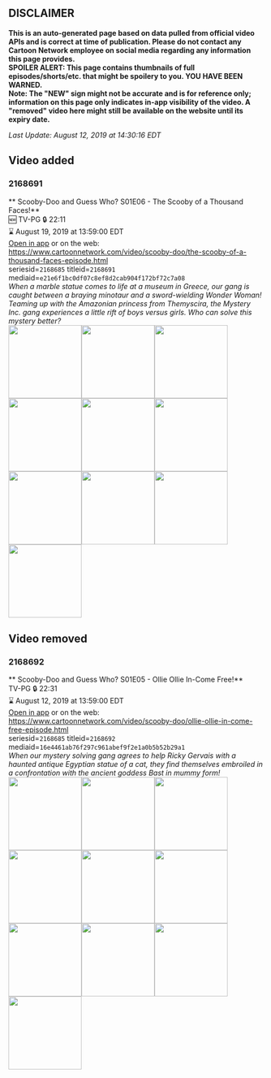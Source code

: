 ## DISCLAIMER
**This is an auto-generated page based on data pulled from official video APIs and is correct at time of publication. Please do not contact any Cartoon Network employee on social media regarding any information this page provides.**  
**SPOILER ALERT: This page contains thumbnails of full episodes/shorts/etc. that might be spoilery to you. YOU HAVE BEEN WARNED.**  
**Note: The "NEW" sign might not be accurate and is for reference only; information on this page only indicates in-app visibility of the video. A "removed" video here might still be available on the website until its expiry date.**  

_Last Update: August 12, 2019 at 14:30:16 EDT_
## Video added
### 2168691
** Scooby-Doo and Guess Who? S01E06 - The Scooby of a Thousand Faces!**  
🆕 TV-PG 🔒 22:11  
⌛ August 19, 2019 at 13:59:00 EDT  
[Open in app](https://tinyurl.com/y33yfdj3) or on the web: https://www.cartoonnetwork.com/video/scooby-doo/the-scooby-of-a-thousand-faces-episode.html  
seriesid=`2168685` titleid=`2168691` mediaid=`e21e6f1bc0df07c8ef8d2cab904f172bf72c7a08`  
_When a marble statue comes to life at a museum in Greece, our gang is caught between a braying minotaur and a sword-wielding Wonder Woman! Teaming up with the Amazonian princess from Themyscira, the Mystery Inc. gang experiences a little rift of boys versus girls. Who can solve this mystery better?_  
<a href="https://s3.amazonaws.com/cartoonorchestrator/2168691_001_1280x720.jpg"><img src="https://s3.amazonaws.com/cartoonorchestrator/2168691_001_640x360.jpg" height="144px" /></a><a href="https://s3.amazonaws.com/cartoonorchestrator/2168691_002_1280x720.jpg"><img src="https://s3.amazonaws.com/cartoonorchestrator/2168691_002_640x360.jpg" height="144px" /></a><a href="https://s3.amazonaws.com/cartoonorchestrator/2168691_003_1280x720.jpg"><img src="https://s3.amazonaws.com/cartoonorchestrator/2168691_003_640x360.jpg" height="144px" /></a><a href="https://s3.amazonaws.com/cartoonorchestrator/2168691_004_1280x720.jpg"><img src="https://s3.amazonaws.com/cartoonorchestrator/2168691_004_640x360.jpg" height="144px" /></a><a href="https://s3.amazonaws.com/cartoonorchestrator/2168691_005_1280x720.jpg"><img src="https://s3.amazonaws.com/cartoonorchestrator/2168691_005_640x360.jpg" height="144px" /></a><a href="https://s3.amazonaws.com/cartoonorchestrator/2168691_006_1280x720.jpg"><img src="https://s3.amazonaws.com/cartoonorchestrator/2168691_006_640x360.jpg" height="144px" /></a><a href="https://s3.amazonaws.com/cartoonorchestrator/2168691_007_1280x720.jpg"><img src="https://s3.amazonaws.com/cartoonorchestrator/2168691_007_640x360.jpg" height="144px" /></a><a href="https://s3.amazonaws.com/cartoonorchestrator/2168691_008_1280x720.jpg"><img src="https://s3.amazonaws.com/cartoonorchestrator/2168691_008_640x360.jpg" height="144px" /></a><a href="https://s3.amazonaws.com/cartoonorchestrator/2168691_009_1280x720.jpg"><img src="https://s3.amazonaws.com/cartoonorchestrator/2168691_009_640x360.jpg" height="144px" /></a><a href="https://s3.amazonaws.com/cartoonorchestrator/2168691_010_1280x720.jpg"><img src="https://s3.amazonaws.com/cartoonorchestrator/2168691_010_640x360.jpg" height="144px" /></a>
## Video removed
### 2168692
** Scooby-Doo and Guess Who? S01E05 - Ollie Ollie In-Come Free!**  
TV-PG 🔒 22:31  
⌛ August 12, 2019 at 13:59:00 EDT  
[Open in app](https://tinyurl.com/y3mzk6aa) or on the web: https://www.cartoonnetwork.com/video/scooby-doo/ollie-ollie-in-come-free-episode.html  
seriesid=`2168685` titleid=`2168692` mediaid=`16e4461ab76f297c961abef9f2e1a0b5b52b29a1`  
_When our mystery solving gang agrees to help Ricky Gervais with a haunted antique Egyptian statue of a cat, they find themselves embroiled in a confrontation with the ancient goddess Bast in mummy form!_  
<a href="https://s3.amazonaws.com/cartoonorchestrator/2168692_001_1280x720.jpg"><img src="https://s3.amazonaws.com/cartoonorchestrator/2168692_001_640x360.jpg" height="144px" /></a><a href="https://s3.amazonaws.com/cartoonorchestrator/2168692_002_1280x720.jpg"><img src="https://s3.amazonaws.com/cartoonorchestrator/2168692_002_640x360.jpg" height="144px" /></a><a href="https://s3.amazonaws.com/cartoonorchestrator/2168692_003_1280x720.jpg"><img src="https://s3.amazonaws.com/cartoonorchestrator/2168692_003_640x360.jpg" height="144px" /></a><a href="https://s3.amazonaws.com/cartoonorchestrator/2168692_004_1280x720.jpg"><img src="https://s3.amazonaws.com/cartoonorchestrator/2168692_004_640x360.jpg" height="144px" /></a><a href="https://s3.amazonaws.com/cartoonorchestrator/2168692_005_1280x720.jpg"><img src="https://s3.amazonaws.com/cartoonorchestrator/2168692_005_640x360.jpg" height="144px" /></a><a href="https://s3.amazonaws.com/cartoonorchestrator/2168692_006_1280x720.jpg"><img src="https://s3.amazonaws.com/cartoonorchestrator/2168692_006_640x360.jpg" height="144px" /></a><a href="https://s3.amazonaws.com/cartoonorchestrator/2168692_007_1280x720.jpg"><img src="https://s3.amazonaws.com/cartoonorchestrator/2168692_007_640x360.jpg" height="144px" /></a><a href="https://s3.amazonaws.com/cartoonorchestrator/2168692_008_1280x720.jpg"><img src="https://s3.amazonaws.com/cartoonorchestrator/2168692_008_640x360.jpg" height="144px" /></a><a href="https://s3.amazonaws.com/cartoonorchestrator/2168692_009_1280x720.jpg"><img src="https://s3.amazonaws.com/cartoonorchestrator/2168692_009_640x360.jpg" height="144px" /></a><a href="https://s3.amazonaws.com/cartoonorchestrator/2168692_010_1280x720.jpg"><img src="https://s3.amazonaws.com/cartoonorchestrator/2168692_010_640x360.jpg" height="144px" /></a>
